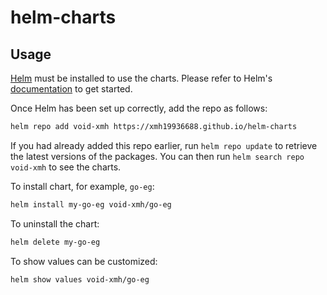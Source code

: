 # helm-charts

## Usage

[Helm](https://helm.sh) must be installed to use the charts.  Please refer to
Helm's [documentation](https://helm.sh/docs) to get started.

Once Helm has been set up correctly, add the repo as follows:

```sh
helm repo add void-xmh https://xmh19936688.github.io/helm-charts
```

If you had already added this repo earlier, run `helm repo update` to retrieve
the latest versions of the packages.  You can then run `helm search repo
void-xmh` to see the charts.

To install chart, for example, `go-eg`:

```sh
helm install my-go-eg void-xmh/go-eg
```

To uninstall the chart:

```sh
helm delete my-go-eg
```

To show values can be customized:

```sh
helm show values void-xmh/go-eg
```
